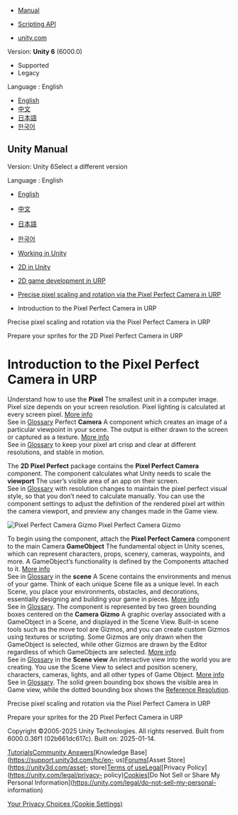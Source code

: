 [](https://docs.unity3d.com)

  * [Manual](../Manual/index.html)
  * [Scripting API](../ScriptReference/index.html)

  * [unity.com](https://unity.com/)

Version: **Unity 6** (6000.0)

  * Supported
  * Legacy

Language : English

  * [English](/Manual/urp/2d-pixelperfect-intro.html)
  * [中文](/cn/current/Manual/urp/2d-pixelperfect-intro.html)
  * [日本語](/ja/current/Manual/urp/2d-pixelperfect-intro.html)
  * [한국어](/kr/current/Manual/urp/2d-pixelperfect-intro.html)

[](https://docs.unity3d.com)

## Unity Manual

Version: Unity 6Select a different version

Language : English

  * [English](/Manual/urp/2d-pixelperfect-intro.html)
  * [中文](/cn/current/Manual/urp/2d-pixelperfect-intro.html)
  * [日本語](/ja/current/Manual/urp/2d-pixelperfect-intro.html)
  * [한국어](/kr/current/Manual/urp/2d-pixelperfect-intro.html)

  * [Working in Unity](../working-in-unity.html)
  * [2D in Unity](../Unity2D.html)
  * [2D game development in URP](../2d-urp-landing.html)
  * [Precise pixel scaling and rotation via the Pixel Perfect Camera in URP](../urp/2d-pixelperfect.html)
  * Introduction to the Pixel Perfect Camera in URP

[](../urp/2d-pixelperfect.html)

Precise pixel scaling and rotation via the Pixel Perfect Camera in URP

[](../urp/2d-pixelperfect-prep-sprites.html)

Prepare your sprites for the 2D Pixel Perfect Camera in URP

# Introduction to the Pixel Perfect Camera in URP

Understand how to use the **Pixel** The smallest unit in a computer image.
Pixel size depends on your screen resolution. Pixel lighting is calculated at
every screen pixel. [More info](../ShadowPerformance.html)  
See in [Glossary](../Glossary.html#pixel) Perfect **Camera** A component which
creates an image of a particular viewpoint in your scene. The output is either
drawn to the screen or captured as a texture. [More
info](../CamerasOverview.html)  
See in [Glossary](../Glossary.html#Camera) to keep your pixel art crisp and
clear at different resolutions, and stable in motion.

The **2D Pixel Perfect** package contains the **Pixel Perfect Camera**
component. The component calculates what Unity needs to scale the **viewport**
The user’s visible area of an app on their screen.  
See in [Glossary](../Glossary.html#Viewport) with resolution changes to
maintain the pixel perfect visual style, so that you don’t need to calculate
manually. You can use the component settings to adjust the definition of the
rendered pixel art within the camera viewport, and preview any changes made in
the Game view.

![Pixel Perfect Camera Gizmo](../../uploads/urp/2D/2D_Pix_image_0.png) Pixel
Perfect Camera Gizmo

To begin using the component, attach the **Pixel Perfect Camera** component to
the main Camera **GameObject** The fundamental object in Unity scenes, which
can represent characters, props, scenery, cameras, waypoints, and more. A
GameObject’s functionality is defined by the Components attached to it. [More
info](../class-GameObject.html)  
See in [Glossary](../Glossary.html#GameObject) in the **scene** A Scene
contains the environments and menus of your game. Think of each unique Scene
file as a unique level. In each Scene, you place your environments, obstacles,
and decorations, essentially designing and building your game in pieces. [More
info](../CreatingScenes.html)  
See in [Glossary](../Glossary.html#Scene). The component is represented by two
green bounding boxes centered on the **Camera** **Gizmo** A graphic overlay
associated with a GameObject in a Scene, and displayed in the Scene View.
Built-in scene tools such as the move tool are Gizmos, and you can create
custom Gizmos using textures or scripting. Some Gizmos are only drawn when the
GameObject is selected, while other Gizmos are drawn by the Editor regardless
of which GameObjects are selected. [More info](../GizmosMenu.html#GizmosIcons)  
See in [Glossary](../Glossary.html#Gizmo) in the **Scene view** An interactive
view into the world you are creating. You use the Scene View to select and
position scenery, characters, cameras, lights, and all other types of Game
Object. [More info](../UsingTheSceneView.html)  
See in [Glossary](../Glossary.html#SceneView). The solid green bounding box
shows the visible area in Game view, while the dotted bounding box shows the
[Reference Resolution](2d-pixelperfect-ref.html#reference-resolution).

[](../urp/2d-pixelperfect.html)

Precise pixel scaling and rotation via the Pixel Perfect Camera in URP

[](../urp/2d-pixelperfect-prep-sprites.html)

Prepare your sprites for the 2D Pixel Perfect Camera in URP

Copyright ©2005-2025 Unity Technologies. All rights reserved. Built from
6000.0.36f1 (02b661dc617c). Built on: 2025-01-14.

[Tutorials](https://learn.unity.com/)[Community
Answers](https://answers.unity3d.com)[Knowledge
Base](https://support.unity3d.com/hc/en-
us)[Forums](https://forum.unity3d.com)[Asset Store](https://unity3d.com/asset-
store)[Terms of
use](https://docs.unity3d.com/Manual/TermsOfUse.html)[Legal](https://unity.com/legal)[Privacy
Policy](https://unity.com/legal/privacy-
policy)[Cookies](https://unity.com/legal/cookie-policy)[Do Not Sell or Share
My Personal Information](https://unity.com/legal/do-not-sell-my-personal-
information)

[Your Privacy Choices (Cookie Settings)](javascript:void\(0\);)

